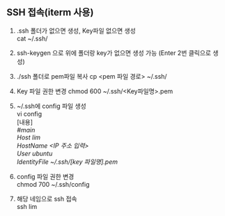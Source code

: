 ## SSH 접속(iterm 사용)
1) .ssh 폴더가 없으면 생성, Key파일 없으면 생성  
  cat ~/.ssh/

2) ssh-keygen 으로 위에 폴더랑 key가 없으면 생성 가능 (Enter 2번 클릭으로 생성)

3) ./ssh 폴더로 pem파일 복사 
cp <pem 파일 경로> ~/.ssh/

4) Key 파일 권한 변경 
chmod 600 ~/.ssh/<Key파일명>.pem

5) ~/.ssh에 config 파일 생성  
vi config  
[내용]  
*#main  
Host lim  
HostName <IP 주소 입력>  
User ubuntu  
IdentityFile ~/.ssh/[key 파일명].pem*


6) config 파일 권한 변경  
chmod 700 ~/.ssh/config

7) 해당 네임으로 ssh 접속  
ssh lim
